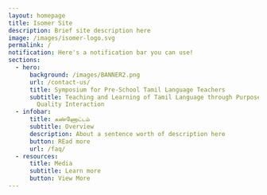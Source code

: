 ```yaml
---
layout: homepage
title: Isomer Site
description: Brief site description here
image: /images/isomer-logo.svg
permalink: /
notification: Here's a notification bar you can use!
sections:
  - hero:
      background: /images/BANNER2.png
      url: /contact-us/
      title: Symposium for Pre-School Tamil Language Teachers
      subtitle: Teaching and Learning of Tamil Language through Purposeful Play &
        Quality Interaction
  - infobar:
      title: கண்ணோட்டம்
      subtitle: Overview
      description: About a sentence worth of description here
      button: REad more
      url: /faq/
  - resources:
      title: Media
      subtitle: Learn more
      button: View More
---
```

